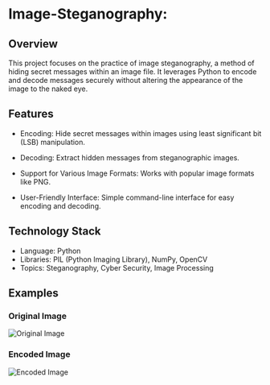 # Image-Steganography: 

## Overview
This project focuses on the practice of image steganography, a method of hiding secret messages within an image file. It leverages Python to encode and decode messages securely without altering the appearance of the image to the naked eye.

## Features
- Encoding: Hide secret messages within images using least significant bit (LSB) manipulation.

- Decoding: Extract hidden messages from steganographic images.
- Support for Various Image Formats: Works with popular image formats like PNG.
- User-Friendly Interface: Simple command-line interface for easy encoding and decoding.
  

## Technology Stack
- Language: Python
- Libraries: PIL (Python Imaging Library), NumPy, OpenCV
- Topics: Steganography, Cyber Security, Image Processing
## Examples

### Original Image
![Original Image](images/original_image.png)

### Encoded Image
![Encoded Image](images/encoded_image.png)
